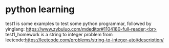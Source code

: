 # python learning

test1 is some examples to test some python programmar, followed by yinglang: https://www.zybuluo.com/mdeditor#1104180-full-reader;<br>
test1_homework is a string to integer problem from leetcode:https://leetcode.com/problems/string-to-integer-atoi/description/
